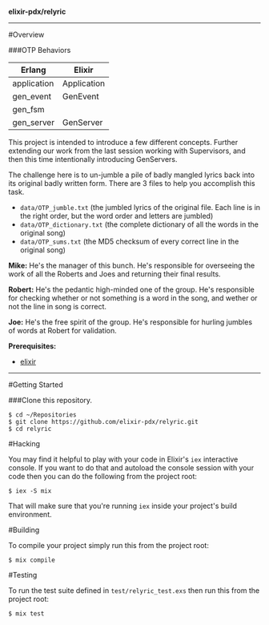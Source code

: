 __elixir-pdx/relyric__

---
#Overview

###OTP Behaviors

Erlang | Elixir
--- | --- 
application | Application
gen_event | GenEvent
gen_fsm |
gen_server | GenServer

This project is intended to introduce a few different concepts.  Further extending our work from the last session working with Supervisors, and then this time intentionally introducing GenServers.

The challenge here is to un-jumble a pile of badly mangled lyrics back into its original badly written form.  There are 3 files to help you accomplish this task.

- `data/OTP_jumble.txt`  (the jumbled lyrics of the original file.  Each line is in the right order, but the word order and letters are jumbled)
- `data/OTP_dictionary.txt` (the complete dictionary of all the words in the original song)
- `data/OTP_sums.txt` (the MD5 checksum of every correct line in the original song)

**Mike:**  He's the manager of this bunch.  He's responsible for overseeing the work of all the Roberts and Joes and returning their final results.

**Robert:**  He's the pedantic high-minded one of the group.  He's responsible for checking whether or not something is a word in the song, and wether or not the line in song is correct.

**Joe:**  He's the free spirit of the group.  He's responsible for hurling jumbles of words at Robert for validation.

**Prerequisites:**
* [elixir](http://elixir-lang.org/install.html)

---

#Getting Started

###Clone this repository.
  
    $ cd ~/Repositories
    $ git clone https://github.com/elixir-pdx/relyric.git
    $ cd relyric

#Hacking

You may find it helpful to play with your code in Elixir's `iex` interactive console. If you want to do that and autoload the console session with your code then you can do the following from the project root:

    $ iex -S mix

That will make sure that you're running `iex` inside your project's build environment.

#Building

To compile your project simply run this from the project root:

    $ mix compile

#Testing

To run the test suite defined in `test/relyric_test.exs` then run this from the project root:

    $ mix test
